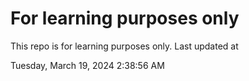 # For learning purposes only
This repo is for learning purposes only.
Last updated at

Tuesday, March 19, 2024 2:38:56 AM

